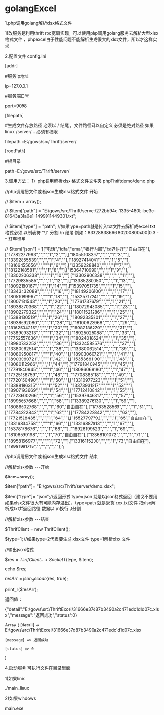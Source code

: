 # golangExcel

1.php调用golang解析xlsx格式文件

1)改服务是利用thrift rpc宽肩实现，可以使用php调用golang服务去解析大型xlsx格式文件
，phpexcel由于性能问题不能解析生成很大的xlsx文件，所以才这样实现

2.配置文件 config.ini

[addr]

#服务ip地址

ip=127.0.0.1

#服务端口号

port=9098

[filepath]

#生成文件存放路径 必须以 / 结尾 ，文件路径可以自定义 必须是绝对路径 如果linux /server/... 必须有权限

filepath =E:/gows/src/Thrift/server/

[rootPath]

#根目录 

path=E:/gows/src/Thrift/server/

3.调用方法：
1）php调用解析xlsx 格式文件文件夹 phpThriftdemo/demo.php

//php调用把文件或者json生成xlsx格式文件 开始

// $item = array();

// $item["path"] = "E:/gows/src/Thrift/server/272bb94d-1335-480b-be3c-81643a31a0e1-1499911449301.txt";

// $item["type"] = "path"; //如果type=path就是传入txt文件去解析成excel txt格式必须 以制表符 "\t" 分割 \n 结尾  例如：83328838666    80200800400|0.3 -   -   打车租车

// $item["json"] ='[["电话","idfa","ema","银行内部","世界你好","自由自在"],["17782277993","","","1","2",""],["18055108397","","","1","3",""],["13392855539","","","1","4",""],["18927414041","","","1","5",""],["18166455656","","","1","6",""],["13359228840","","","1","7",""],["18122168581","","","1","8",""],["15364710990","","","1","9",""],["13302906338","","","1","10",""],["13302906338","","","1","11",""],["17729835585","","","1","12",""],["13385280050","","","1","13",""],["18092180167","","","1","14",""],["15397051735","","","1","15",""],["13343432089","","","1","16",""],["18149206100","","","1","17",""],["18051089967","","","1","18",""],["15325717241","","","1","19",""],["18007131543","","","1","20",""],["17761737679","","","1","21",""],["18938870368","","","1","22",""],["18072948085","","","1","23",""],["18902279322","","","1","24",""],["18011521286","","","1","25",""],["15388130519","","","1","26",""],["18092335801","","","1","27",""],["18938692080","","","1","28",""],["18100623968","","","1","29",""],["18162504215","","","1","30",""],["18982186270","","","1","31",""],["15389093213","","","1","32",""],["18925025088","","","1","33",""],["17752557636","","","1","34",""],["18024018524","","","1","35",""],["18980733252","","","1","36",""],["13324588576","","","1","37",""],["13380062514","","","1","38",""],["13380062514","","","1","39",""],["18080950817","","","1","40",""],["18903060721","","","1","41",""],["18903060721","","","1","42",""],["15353661190","","","1","43",""],["18080112966","","","1","44",""],["17791840945","","","1","45",""],["17791840945","","","1","46",""],["18086069180","","","1","47",""],["17725166759","","","1","48",""],["17708385118","","","1","49",""],["17720150490","","","1","50",""],["13310977223","","","1","51",""],["13388186315","","","1","52",""],["13373931817","","","1","53",""],["18907193669","","","1","54",""],["17712410842","","","1","55",""],["17723600266","","","1","56",""],["15397646317","","","1","57",""],["18995657668","","","1","58",""],["13389276130","","","1","59",""],["18086602768","","","1","60","自由自在"],["17783528569","","","1","61",""],["17784222842","","","1","62",""],["17784222842","","","1","63",""],["17721528435","","","1","64",""],["15527797792","","","1","65","自由自在"],["13316834758","","","1","66",""],["13316887913","","","1","67",""],["15378178676","","","1","68",""],["18926199823","","","1","69",""],["18106599198","","","1","70","自由自在"],["13368101072","","","1","71",""],["18958166977","","","1","72",""],["13316115200","","","1","73","自由自在"],["18981961715","","","","",""]]';

//php调用把文件或者json生成xlsx格式文件 结束
 
//解析xlsx参数 ---开始

$item=array();

$item["path"]= "E:/gows/src/Thrift/server/demo.xlsx";

$item["type"]= "json";//返回形式 type=json 就是以json格式返回（建议不要用如果xlsx文件很大有可能内存溢出），type=path 就是返货 xxx.txt文件  把xlsx解析成txt并返回路径 数据以 \n换行 \t分割

//解析xlsx参数 ---结束


$ThrifClient = new ThrifClient();

$type=1; //如果type=2代表要生成 xlsx文件  type=1解析xlsx 文件

//输出json格式

$res = $ThrifClient->SocketT($type, $item);

echo $res;

$resArr = json_decode($res, true);

print_r($resArr);


返回值：

{"detail":"E:\\gows\\src\\ThriftExcel/31666e37d87b3490a2c471edc1d1d07c.xlsx","message":"返回成功","status":0}

Array
(
    [detail] => E:\gows\src\ThriftExcel/31666e37d87b3490a2c471edc1d1d07c.xlsx

    [message] => 返回成功

    [status] => 0
)

4.启动服务  可执行文件在目录里面

1)如果linix

./main_linux

2)如果windows

main.exe
